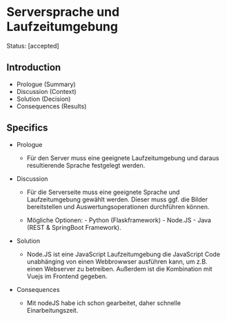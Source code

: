 # Serversprache und Laufzeitumgebung

Status: [accepted]

## Introduction

- Prologue (Summary)
- Discussion (Context)
- Solution (Decision)
- Consequences (Results)

## Specifics

- Prologue

  - Für den Server muss eine geeignete Laufzeitumgebung und daraus resultierende Sprache festgelegt werden.

- Discussion
  - Für die Serverseite muss eine geeignete Sprache und Laufzeitumgebung gewählt werden. Dieser muss ggf. die Bilder bereitstellen und Auswertungsoperationen durchführen können.
  
  - Mögliche Optionen: - Python (Flaskframework) - Node.JS - Java (REST & SpringBoot Framework).

- Solution
  - Node.JS ist eine JavaScript Laufzeitumgebung die JavaScript Code unabhänging von einen Webbrowwser ausführen kann, um z.B. einen Webserver zu betreiben. Außerdem ist die Kombination mit Vuejs im Frontend gegeben. 

- Consequences
  - Mit nodeJS habe ich schon gearbeitet, daher schnelle Einarbeitungszeit.

